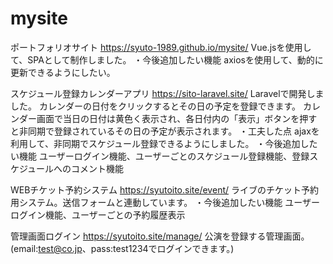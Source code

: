 # mysite
ポートフォリオサイト
https://syuto-1989.github.io/mysite/
Vue.jsを使用して、SPAとして制作しました。
・今後追加したい機能
axiosを使用して、動的に更新できるようにしたい。

スケジュール登録カレンダーアプリ
https://sito-laravel.site/
Laravelで開発しました。
カレンダーの日付をクリックするとその日の予定を登録できます。
カレンダー画面で当日の日付は黄色く表示され、各日付内の「表示」ボタンを押すと非同期で登録されているその日の予定が表示されます。
・工夫した点
ajaxを利用して、非同期でスケジュール登録できるようにしました。
・今後追加したい機能
ユーザーログイン機能、ユーザーごとのスケジュール登録機能、登録スケジュールへのコメント機能

WEBチケット予約システム
https://syutoito.site/event/
ライブのチケット予約用システム。送信フォームと連動しています。
・今後追加したい機能
ユーザーログイン機能、ユーザーごとの予約履歴表示

管理画面ログイン
https://syutoito.site/manage/
公演を登録する管理画面。(email:test@co.jp、pass:test1234でログインできます。)
